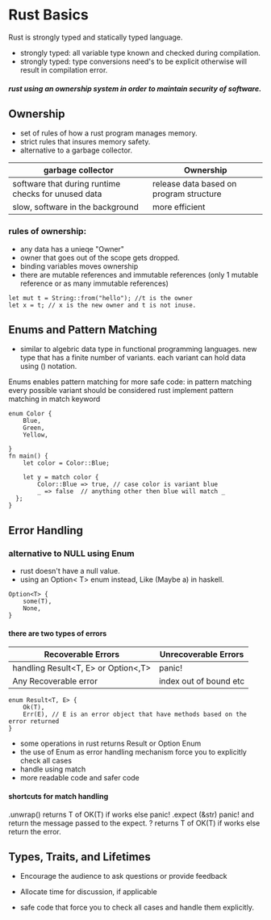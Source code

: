 

# Rust Basics

Rust is strongly typed and statically typed language.
- strongly typed: all variable type known and checked during compilation.
- strongly typed: type conversions need's to be explicit otherwise will result in compilation error. 
##### rust using an ownership system in order to maintain security of software. 


## Ownership
- set of rules of how a rust program manages memory. 
- strict rules that insures memory safety.
- alternative to a garbage collector. 

| garbage collector | Ownership | 
|-----------------|-----------------|
|software that during runtime checks for unused data  |release data based on program structure  |
| slow, software in the background | more efficient |

### rules of ownership: 
- any data has a unieqe "Owner"
- owner that goes out of the scope gets dropped.
- binding variables moves ownership 
- there are mutable references and immutable references (only 1 mutable reference or as many immutable references)

```
let mut t = String::from("hello"); //t is the owner
let x = t; // x is the new owner and t is not inuse. 
```
   
## Enums and Pattern Matching 
- similar to algebric data type in functional programming languages.
new type that has a finite number of variants. 
each variant can hold data using () notation. 

Enums enables pattern matching for more safe code: 
in pattern matching every possible variant should be considered
rust implement pattern matching in match keyword 
```
enum Color {  
    Blue,  
    Green,  
    Yellow,  
  
}  
fn main() {  
    let color = Color::Blue;
      
    let y = match color {  
        Color::Blue => true, // case color is variant blue 
        _ => false  // anything other then blue will match _ 
  };  
}
```

## Error Handling
###  alternative to NULL using Enum

- rust doesn't have a null value. 
- using an Option< T> enum instead, Like (Maybe a) in haskell. 
```
Option<T> {
	some(T),
	None,
}
```

#### there are two types of errors 

| Recoverable Errors   | Unrecoverable Errors | 
|-----------------|-----------------|
|handling Result<T, E> or Option<,T>  |panic!|
| Any Recoverable error |index out of bound etc|

```
enum Result<T, E> { 	 
	Ok(T),
	Err(E), // E is an error object that have methods based on the error returned
}
```

- some operations in rust returns Result or Option Enum
- the use of Enum as error handling mechanism force you to explicitly check all cases 
- handle using match 
- more readable code and safer code 

####  shortcuts for match handling
.unwrap() returns T of OK(T) if works else panic!
.expect (&str) panic! and return the message passed to the expect.
? returns T of OK(T) if works else return the error.



## Types, Traits, and Lifetimes
- Encourage the audience to ask questions or provide feedback
- Allocate time for discussion, if applicable

- safe code that force you to check all cases and handle them explicitly.
